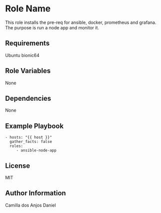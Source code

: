 Role Name
=========

This role installs the pre-req for ansible, docker, prometheus and grafana. The purpose is run a node app and monitor it.

Requirements
------------

Ubuntu bionic64

Role Variables
--------------

None

Dependencies
------------

None

Example Playbook
----------------

    - hosts: "{{ host }}"
      gather_facts: false
      roles:
         - ansible-node-app

License
-------

MIT


Author Information
------------------

Camilla dos Anjos Daniel

